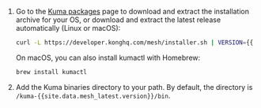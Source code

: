 1. Go to the [Kuma packages](https://cloudsmith.io/~kong/repos/kuma-binaries-release/packages/) page to download and extract the installation archive for your OS, or download and extract the latest release automatically (Linux or macOS):

   ```sh
   curl -L https://developer.konghq.com/mesh/installer.sh | VERSION={{site.data.mesh_latest.version}} sh -
   ```

   On macOS, you can also install kumactl with Homebrew:
   ```sh
   brew install kumactl
   ```

1. Add the Kuma binaries directory to your path. By default, the directory is `/kuma-{{site.data.mesh_latest.version}}/bin`.